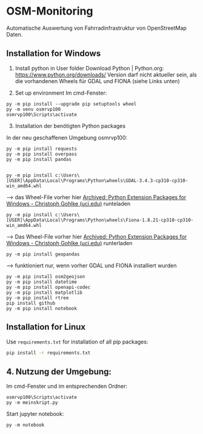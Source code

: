 # OSM-Monitoring

Automatische Auswertung von Fahrradinfrastruktur von OpenStreetMap Daten.

## Installation for Windows 

1. Install python in User folder
Download Python | Python.org: https://www.python.org/downloads/
Version darf nicht aktueller sein, als die vorhandenen Wheels für GDAL und FIONA (siehe Links unten)

2. Set up environment
Im cmd-Fenster:
```
py -m pip install --upgrade pip setuptools wheel
py -m venv osmrvp100
osmrvp100\Scripts\activate
```

3. Installation der benötigten Python packages

In der neu geschaffenen Umgebung osmrvp100:
```
py -m pip install requests
py -m pip install overpass
py -m pip install pandas


py -m pip install c:\Users\[USER]\AppData\Local\Programs\Python\wheels\GDAL-3.4.3-cp310-cp310-win_amd64.whl
```
--> das Wheel-File vorher hier [Archived: Python Extension Packages for Windows - Christoph Gohlke (uci.edu)](https://www.lfd.uci.edu/~gohlke/pythonlibs/#gdal) runteladen

```
py -m pip install c:\Users\[USER]\AppData\Local\Programs\Python\wheels\Fiona-1.8.21-cp310-cp310-win_amd64.whl
```
--> Das Wheel-File vorher hier [Archived: Python Extension Packages for Windows - Christoph Gohlke (uci.edu)](https://www.lfd.uci.edu/~gohlke/pythonlibs/#fiona) runterladen

```
py -m pip install geopandas
```
--> funktioniert nur, wenn vorher GDAL und FIONA installiert wurden

```
py -m pip install osm2geojson
py -m pip install datetime
py -m pip install openapi-codec
py -m pip install matplotlib
py -m pip install rtree
pip install github
py -m pip install notebook
```
## Installation for Linux

Use `requirements.txt` for installation of all pip packages:
```sh
pip install -r requirements.txt
```

## 4. Nutzung der Umgebung:
Im cmd-Fenster und im entsprechenden Ordner:
```
osmrvp100\Scripts\activate
py -m meinskript.py
```
Start jupyter notebook:
```
py -m notebook
```
